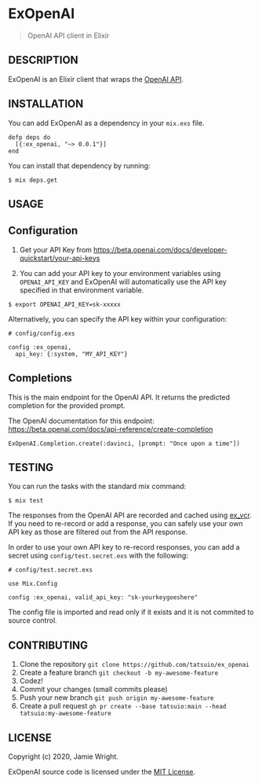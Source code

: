 ExOpenAI
========

> OpenAI API client in Elixir

## DESCRIPTION

ExOpenAI is an Elixir client that wraps the [OpenAI API](https://beta.openai.com/).

## INSTALLATION

You can add ExOpenAI as a dependency in your `mix.exs` file.

```
defp deps do
  [{:ex_openai, "~> 0.0.1"}]
end
```

You can install that dependency by running:

```
$ mix deps.get
```

## USAGE

## Configuration

1. Get your API Key from https://beta.openai.com/docs/developer-quickstart/your-api-keys

2. You can add your API key to your environment variables using `OPENAI_API_KEY` and ExOpenAI will automatically use the API key specified in that environment variable.

```
$ export OPENAI_API_KEY=sk-xxxxx
```

Alternatively, you can specify the API key within your configuration:

```
# config/config.exs

config :ex_openai,
  api_key: {:system, "MY_API_KEY"}
```

## Completions

This is the main endpoint for the OpenAI API. It returns the predicted completion for the provided prompt.

The OpenAI documentation for this endpoint: https://beta.openai.com/docs/api-reference/create-completion

```
ExOpenAI.Completion.create(:davinci, [prompt: "Once upon a time"])
```

## TESTING

You can run the tasks with the standard mix command:

```
$ mix test
```

The responses from the OpenAI API are recorded and cached using [ex_vcr](parroty/exvcr). If you need to re-record or add a response, you can safely use your own API key as those are filtered out from the API response.

In order to use your own API key to re-record responses, you can add a secret using `config/test.secret.exs` with the following:

```
# config/test.secret.exs

use Mix.Config

config :ex_openai, valid_api_key: "sk-yourkeygoeshere"
```

The config file is imported and read only if it exists and it is not commited to source control.

## CONTRIBUTING

1. Clone the repository `git clone https://github.com/tatsuio/ex_openai`
1. Create a feature branch `git checkout -b my-awesome-feature`
1. Codez!
1. Commit your changes (small commits please)
1. Push your new branch `git push origin my-awesome-feature`
1. Create a pull request `gh pr create --base tatsuio:main --head tatsuio:my-awesome-feature`

## LICENSE

Copyright (c) 2020, Jamie Wright.

ExOpenAI source code is licensed under the [MIT License](LICENSE.md).
